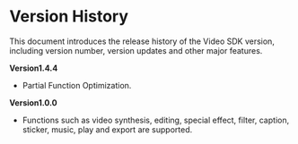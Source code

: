 # Version History

This document introduces the release history of the Video SDK version, including version number, version updates and other major features.

**Version1.4.4**
* Partial Function Optimization.

**Version1.0.0**
* Functions such as video synthesis, editing, special effect, filter, caption, sticker, music, play and export are supported.

